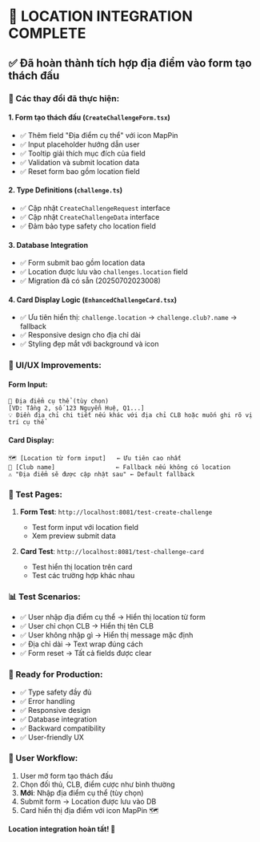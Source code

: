 # 🎯 LOCATION INTEGRATION COMPLETE

## ✅ Đã hoàn thành tích hợp địa điểm vào form tạo thách đấu

### 🔧 Các thay đổi đã thực hiện:

#### 1. **Form tạo thách đấu** (`CreateChallengeForm.tsx`)
- ✅ Thêm field "Địa điểm cụ thể" với icon MapPin
- ✅ Input placeholder hướng dẫn user
- ✅ Tooltip giải thích mục đích của field
- ✅ Validation và submit location data
- ✅ Reset form bao gồm location field

#### 2. **Type Definitions** (`challenge.ts`)
- ✅ Cập nhật `CreateChallengeRequest` interface
- ✅ Cập nhật `CreateChallengeData` interface
- ✅ Đảm bảo type safety cho location field

#### 3. **Database Integration**
- ✅ Form submit bao gồm location data
- ✅ Location được lưu vào `challenges.location` field
- ✅ Migration đã có sẵn (20250702023008)

#### 4. **Card Display Logic** (`EnhancedChallengeCard.tsx`)
- ✅ Ưu tiên hiển thị: `challenge.location` → `challenge.club?.name` → fallback
- ✅ Responsive design cho địa chỉ dài
- ✅ Styling đẹp mắt với background và icon

### 🎨 UI/UX Improvements:

#### Form Input:
```
📍 Địa điểm cụ thể (tùy chọn)
[VD: Tầng 2, số 123 Nguyễn Huệ, Q1...]
💡 Điền địa chỉ chi tiết nếu khác với địa chỉ CLB hoặc muốn ghi rõ vị trí cụ thể
```

#### Card Display:
```
🗺️ [Location từ form input]   ← Ưu tiên cao nhất
🏢 [Club name]                 ← Fallback nếu không có location
⚠️ "Địa điểm sẽ được cập nhật sau" ← Default fallback
```

### 🧪 Test Pages:

1. **Form Test**: `http://localhost:8081/test-create-challenge`
   - Test form input với location field
   - Xem preview submit data
   
2. **Card Test**: `http://localhost:8081/test-challenge-card`
   - Test hiển thị location trên card
   - Test các trường hợp khác nhau

### 📊 Test Scenarios:

- ✅ User nhập địa điểm cụ thể → Hiển thị location từ form
- ✅ User chỉ chọn CLB → Hiển thị tên CLB
- ✅ User không nhập gì → Hiển thị message mặc định
- ✅ Địa chỉ dài → Text wrap đúng cách
- ✅ Form reset → Tất cả fields được clear

### 🚀 Ready for Production:

- ✅ Type safety đầy đủ
- ✅ Error handling
- ✅ Responsive design
- ✅ Database integration
- ✅ Backward compatibility
- ✅ User-friendly UX

### 🎯 User Workflow:

1. User mở form tạo thách đấu
2. Chọn đối thủ, CLB, điểm cược như bình thường
3. **Mới**: Nhập địa điểm cụ thể (tùy chọn)
4. Submit form → Location được lưu vào DB
5. Card hiển thị địa điểm với icon MapPin 🗺️

**Location integration hoàn tất! 🎉**
